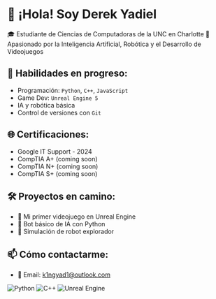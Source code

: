 # 👋 ¡Hola! Soy Derek Yadiel

🎓 Estudiante de Ciencias de Computadoras de la UNC en Charlotte 
🚀 Apasionado por la Inteligencia Artificial, Robótica y el Desarrollo de Videojuegos  

## 🔧 Habilidades en progreso:
- Programación: `Python`, `C++`, `JavaScript`
- Game Dev: `Unreal Engine 5`
- IA y robótica básica
- Control de versiones con `Git`

## 🌐 Certificaciones:
- Google IT Support - 2024
- CompTIA A+ (coming soon)
- CompTIA N+ (coming soon)
- CompTIA S+ (coming soon)

## 🛠️ Proyectos en camino:
- 🎯 Mi primer videojuego en Unreal Engine
- 🤖 Bot básico de IA con Python
- 🚓 Simulación de robot explorador

## 📫 Cómo contactarme:
- 📧 Email: k1ngyad1@outlook.com

![Python](https://img.shields.io/badge/Python-3776AB?style=flat&logo=python&logoColor=white)
![C++](https://img.shields.io/badge/C%2B%2B-00599C?style=flat&logo=c%2B%2B&logoColor=white)
![Unreal Engine](https://img.shields.io/badge/Unreal-000000?style=flat&logo=unrealengine&logoColor=white)

